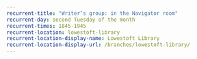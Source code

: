 ```yaml
---
recurrent-title: "Writer’s group: in the Navigator room"
recurrent-day: second Tuesday of the month
recurrent-times: 1845-1945
recurrent-location: lowestoft-library
recurrent-location-display-name: Lowestoft Library
recurrent-location-display-url: /branches/lowestoft-library/
---
```

